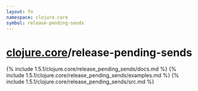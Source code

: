 ```yaml
---
layout: fn
namespace: clojure.core
symbol: release-pending-sends
---
```


# [clojure.core](../)/release-pending-sends

{% include 1.5.1/clojure.core/release_pending_sends/docs.md %}
{% include 1.5.1/clojure.core/release_pending_sends/examples.md %}
{% include 1.5.1/clojure.core/release_pending_sends/src.md %}

